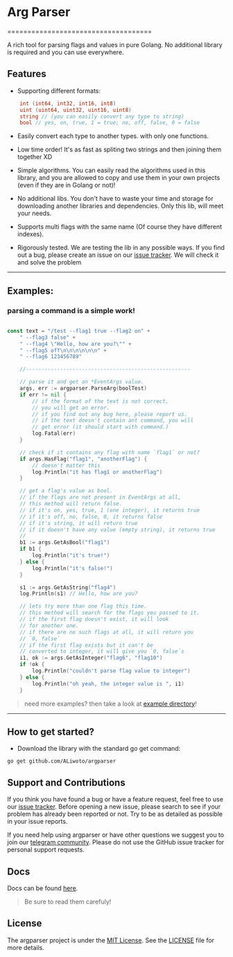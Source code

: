 # Arg Parser
====================================



A rich tool for parsing flags and values in pure Golang.
No additional library is required and you can use everywhere.



## Features

* Supporting different formats:
```go
	int (int64, int32, int16, int8)
	uint (uint64, uint32, uint16, uint8)
	string // (you can easily convert any type to string)
	bool // yes, on, true, 1 = true; no, off, false, 0 = false
```

* Easily convert each type to another types. with only one functions.

* Low time order! It's as fast as spliting two strings and then joining them together XD

* Simple algorithms. You can easily read the algorithms used in this library, and you are allowed to copy and use them in your own projects (even if they are in Golang or not)!

* No additional libs. You don't have to waste your time and storage for downloading another libraries and dependencies. Only this lib, will meet your needs.

* Supports multi flags with the same name (Of course they have different indexes).

* Rigorously tested. We are testing the lib in any possible ways. If you find out a bug, please create an issue on our [issue tracker](https://github.com/aliwoto/argparser/issues). We will check it and solve the problem

<hr/>

## Examples:

### parsing a command is a simple work!

```go

const text = "/test --flag1 true --flag2 on" +
	" --flag3 false" +
	" --flag4 \"Hello, how are you?\"" +
	" --flag5 off\n\n\n\n\n\n" +
	" --flag6 123456789"

	//-----------------------------------------------------

	// parse it and get an *EventArgs value.
	args, err := argparser.ParseArg(boolTest)
	if err != nil {
		// if the format of the text is not correct,
		// you will get an error.
		// if you find out any bug here, please report us.
		// if the text doesn't contain ant command, you will
		// get error (it should start with command.)
		log.Fatal(err)
	}

	// check if it contains any flag with name `flag1` or not?
	if args.HasFlag("flag1", "anotherFlag") {
		// doesn't matter this
		log.Println("it has flag1 or anotherFlag")
	}

	// get a flag's value as bool.
	// if the flags are not present in EventArgs at all,
	// this method will return false.
	// if it's on, yes, true, 1 (one integer), it returns true
	// if it's off, no, false, 0, it returns false
	// if it's string, it will return true
	// if it doesn't have any value (empty string), it returns true
	// 
	b1 := args.GetAsBool("flag1")
	if b1 {
		log.Println("it's true!")
	} else {
		log.Println("it's false!")
	}

	s1 := args.GetAsString("flag4")
	log.Println(s1) // Hello, how are you?

	// lets try more than one flag this time.
	// this method will search for the flags you passed to it.
	// if the first flag doesn't exist, it will look
	// for another one.
	// if there are no such flags at all, it will return you
	// `0, false`
	// if the first flag exists but it can't be
	// converted to integer, it will give you `0, false`s
	i1, ok := args.GetAsInteger("flag6", "flag10")
	if !ok {
		log.Println("couldn't parse flag value to integer")
	} else {
		log.Println("oh yeah, the integer value is ", i1)
	}

```

> need more examples?
 then take a look at [example directory](examples/)!

<hr/>

## How to get started?

* Download the library with the standard go get command:

`go get github.com/ALiwoto/argparser`


## Support and Contributions

If you think you have found a bug or have a feature request, feel free to use our [issue tracker](https://github.com/ALiwoto/argparser/issues). Before opening a new issue, please search to see if your problem has already been reported or not.  Try to be as detailed as possible in your issue reports.

If you need help using argparser or have other questions we suggest you to join our [telegram community](https://t.me/chiruzon).  Please do not use the GitHub issue tracker for personal support requests.


## Docs

Docs can be found [here](https://pkg.go.dev/github.com/ALiwoto/argparser).
> Be sure to read them carefuly!

## License

The argparser project is under the [MIT License](https://opensource.org/licenses/MIT).
See the [LICENSE](LICENSE) file for more details.